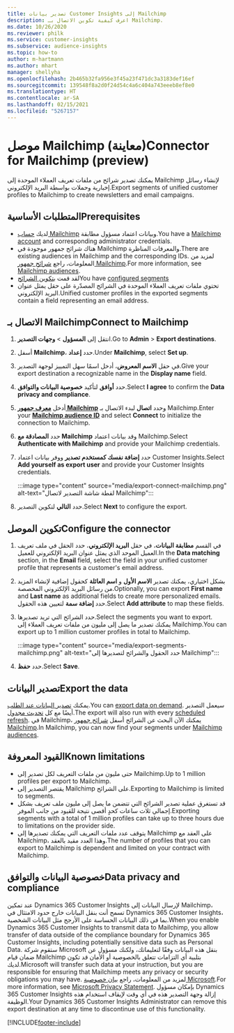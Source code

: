 ```yaml
---
title: تصدير بيانات Customer Insights إلى Mailchimp
description: اعرف كيفية تكوين الاتصال بـ Mailchimp.
ms.date: 10/26/2020
ms.reviewer: philk
ms.service: customer-insights
ms.subservice: audience-insights
ms.topic: how-to
author: m-hartmann
ms.author: mhart
manager: shellyha
ms.openlocfilehash: 2b465b32fa956e3f45a23f471dc3a3183def16ef
ms.sourcegitcommit: 139548f8a2d0f24d54c4a6c404a743eeeb8ef8e0
ms.translationtype: HT
ms.contentlocale: ar-SA
ms.lasthandoff: 02/15/2021
ms.locfileid: "5267157"
---
```

# <a name="connector-for-mailchimp-preview"></a><span data-ttu-id="c3742-103">موصل Mailchimp (معاينة)</span><span class="sxs-lookup"><span data-stu-id="c3742-103">Connector for Mailchimp (preview)</span></span>

<span data-ttu-id="c3742-104">يمكنك تصدير شرائح من ملفات تعريف العملاء الموحدة إلى Mailchimp لإنشاء رسائل إخبارية وحملات بواسطة البريد الإلكتروني.</span><span class="sxs-lookup"><span data-stu-id="c3742-104">Export segments of unified customer profiles to Mailchimp to create newsletters and email campaigns.</span></span>

## <a name="prerequisites"></a><span data-ttu-id="c3742-105">المتطلبات الأساسية</span><span class="sxs-lookup"><span data-stu-id="c3742-105">Prerequisites</span></span>

-   <span data-ttu-id="c3742-106">لديك [حساب Mailchimp](https://mailchimp.com/) وبيانات اعتماد مسؤول مطابقة.</span><span class="sxs-lookup"><span data-stu-id="c3742-106">You have a [Mailchimp account](https://mailchimp.com/) and corresponding administrator credentials.</span></span>
-   <span data-ttu-id="c3742-107">هناك شرائح جمهور موجودة في Mailchimp والمعرفات المناظرة.</span><span class="sxs-lookup"><span data-stu-id="c3742-107">There are existing audiences in Mailchimp and the corresponding IDs.</span></span> <span data-ttu-id="c3742-108">لمزيد من المعلومات، راجع [شرائح جمهور Mailchimp](https://mailchimp.com/help/create-audience/).</span><span class="sxs-lookup"><span data-stu-id="c3742-108">For more information, see [Mailchimp audiences](https://mailchimp.com/help/create-audience/).</span></span>
-   <span data-ttu-id="c3742-109">لقد قمت [بتكوين الشرائح](segments.md)</span><span class="sxs-lookup"><span data-stu-id="c3742-109">You have [configured segments](segments.md)</span></span>
-   <span data-ttu-id="c3742-110">تحتوي ملفات تعريف العملاء الموحدة في الشرائح المصدّرة على حقل يمثل عنوان البريد الإلكتروني.</span><span class="sxs-lookup"><span data-stu-id="c3742-110">Unified customer profiles in the exported segments contain a field representing an email address.</span></span>

## <a name="connect-to-mailchimp"></a><span data-ttu-id="c3742-111">الاتصال بـ Mailchimp</span><span class="sxs-lookup"><span data-stu-id="c3742-111">Connect to Mailchimp</span></span>

1. <span data-ttu-id="c3742-112">انتقل إلى **المسؤول** > **وجهات التصدير**.</span><span class="sxs-lookup"><span data-stu-id="c3742-112">Go to **Admin** > **Export destinations**.</span></span>

1. <span data-ttu-id="c3742-113">أسفل **Mailchimp**، حدد **إعداد**.</span><span class="sxs-lookup"><span data-stu-id="c3742-113">Under **Mailchimp**, select **Set up**.</span></span>

1. <span data-ttu-id="c3742-114">في حقل **الاسم المعروض**، أدخل اسمًا سهل التمييز لوجهة التصدير.</span><span class="sxs-lookup"><span data-stu-id="c3742-114">Give your export destination a recognizable name in the **Display name** field.</span></span>

1. <span data-ttu-id="c3742-115">حدد **أوافق** لتأكيد **خصوصية البيانات والتوافق‬**.</span><span class="sxs-lookup"><span data-stu-id="c3742-115">Select **I agree** to confirm the **Data privacy and compliance**.</span></span>

1. <span data-ttu-id="c3742-116">أدخل **[معرف جمهور Mailchimp](https://mailchimp.com/help/find-audience-id/)** وحدد **اتصال** لبدء الاتصال بـ Mailchimp.</span><span class="sxs-lookup"><span data-stu-id="c3742-116">Enter your **[Mailchimp audience ID](https://mailchimp.com/help/find-audience-id/)** and select **Connect** to initialize the connection to Mailchimp.</span></span>

1. <span data-ttu-id="c3742-117">حدد **المصادقة مع Mailchimp** وقد بيانات اعتماد Mailchimp.</span><span class="sxs-lookup"><span data-stu-id="c3742-117">Select **Authenticate with Mailchimp** and provide your Mailchimp credentials.</span></span>

1. <span data-ttu-id="c3742-118">حدد **إضافة نفسك كمستخدم تصدير** ووفر بيانات اعتماد Customer Insights.</span><span class="sxs-lookup"><span data-stu-id="c3742-118">Select **Add yourself as export user** and provide your Customer Insights credentials.</span></span>

   :::image type="content" source="media/export-connect-mailchimp.png" alt-text="لقطة شاشة التصدير لاتصال Mailchimp":::

1. <span data-ttu-id="c3742-120">حدد **التالي** لتكوين التصدير.</span><span class="sxs-lookup"><span data-stu-id="c3742-120">Select **Next** to configure the export.</span></span>

## <a name="configure-the-connector"></a><span data-ttu-id="c3742-121">تكوين الموصل</span><span class="sxs-lookup"><span data-stu-id="c3742-121">Configure the connector</span></span>

1. <span data-ttu-id="c3742-122">في القسم **مطابقة البيانات**، في حقل **البريد الإلكتروني**، حدد الحقل في ملف تعريف العميل الموحد الذي يمثل عنوان البريد الإلكتروني للعميل.</span><span class="sxs-lookup"><span data-stu-id="c3742-122">In the **Data matching** section, in the **Email** field, select the field in your unified customer profile that represents a customer's email address.</span></span> 

1. <span data-ttu-id="c3742-123">بشكل اختياري، يمكنك تصدير **الاسم الأول** و **اسم العائلة** كحقول إضافية لإنشاء المزيد من رسائل البريد الإلكتروني المخصصة.</span><span class="sxs-lookup"><span data-stu-id="c3742-123">Optionally, you can export **First name** and **Last name** as additional fields to create more personalized emails.</span></span> <span data-ttu-id="c3742-124">حدد **إضافة سمة** لتعيين هذه الحقول.</span><span class="sxs-lookup"><span data-stu-id="c3742-124">Select **Add attribute** to map these fields.</span></span>

1. <span data-ttu-id="c3742-125">حدد الشرائح التي تريد تصديرها.</span><span class="sxs-lookup"><span data-stu-id="c3742-125">Select the segments you want to export.</span></span> <span data-ttu-id="c3742-126">يمكنك تصدير ما يصل إلى مليون من ملفات تعريف العملاء إلى Mailchimp.</span><span class="sxs-lookup"><span data-stu-id="c3742-126">You can export up to 1 million customer profiles in total to Mailchimp.</span></span>

   :::image type="content" source="media/export-segments-mailchimp.png" alt-text="حدد الحقول والشرائح لتصديرها إلى Mailchimp":::

1. <span data-ttu-id="c3742-128">حدد **حفظ**.</span><span class="sxs-lookup"><span data-stu-id="c3742-128">Select **Save**.</span></span>

## <a name="export-the-data"></a><span data-ttu-id="c3742-129">تصدير البيانات</span><span class="sxs-lookup"><span data-stu-id="c3742-129">Export the data</span></span>

<span data-ttu-id="c3742-130">يمكنك [تصدير البيانات عند الطلب](export-destinations.md).</span><span class="sxs-lookup"><span data-stu-id="c3742-130">You can [export data on demand](export-destinations.md).</span></span> <span data-ttu-id="c3742-131">سيعمل التصدير أيضًا مع كل [تحديث مجدول](system.md#schedule-tab).</span><span class="sxs-lookup"><span data-stu-id="c3742-131">The export will also run with every [scheduled refresh](system.md#schedule-tab).</span></span> <span data-ttu-id="c3742-132">في Mailchimp، يمكنك الآن البحث عن الشرائح أسفل [شرائح جمهور Mailchimp](https://mailchimp.com/help/create-audience/).</span><span class="sxs-lookup"><span data-stu-id="c3742-132">In Mailchimp, you can now find your segments under [Mailchimp audiences](https://mailchimp.com/help/create-audience/).</span></span>

## <a name="known-limitations"></a><span data-ttu-id="c3742-133">القيود المعروفة</span><span class="sxs-lookup"><span data-stu-id="c3742-133">Known limitations</span></span>

- <span data-ttu-id="c3742-134">حتى مليون من ملفات التعريف لكل تصدير إلى Mailchimp.</span><span class="sxs-lookup"><span data-stu-id="c3742-134">Up to 1 million profiles per export to Mailchimp.</span></span>
- <span data-ttu-id="c3742-135">يقتصر التصدير إلى Mailchimp على الشرائح.</span><span class="sxs-lookup"><span data-stu-id="c3742-135">Exporting to Mailchimp is limited to segments.</span></span>
- <span data-ttu-id="c3742-136">قد تستغرق عملية تصدير الشرائح التي تتضمن ما يصل إلى مليون ملف تعريف بشكل إجمالي ثلاث ساعات كحدٍ أقصى نتيجة للقيود من جانب الموفر.</span><span class="sxs-lookup"><span data-stu-id="c3742-136">Exporting segments with a total of 1 million profiles can take up to three hours due to limitations on the provider side.</span></span> 
- <span data-ttu-id="c3742-137">يتوقف عدد ملفات التعريف التي يمكنك تصديرها إلى Mailchimp على العقد مع Mailchimp، وهذا العدد مقيد بالعقد.</span><span class="sxs-lookup"><span data-stu-id="c3742-137">The number of profiles that you can export to Mailchimp is dependent and limited on your contract with Mailchimp.</span></span>

## <a name="data-privacy-and-compliance"></a><span data-ttu-id="c3742-138">خصوصية البيانات والتوافق</span><span class="sxs-lookup"><span data-stu-id="c3742-138">Data privacy and compliance</span></span>

<span data-ttu-id="c3742-139">عند تمكين Dynamics 365 Customer Insights لإرسال البيانات إلى Mailchimp، تسمح أنت بنقل البيانات خارج حدود الامتثال في Dynamics 365 Customer Insights، بما في ذلك البيانات الحساسة على الأرجح مثل البيانات الشخصية.</span><span class="sxs-lookup"><span data-stu-id="c3742-139">When you enable Dynamics 365 Customer Insights to transmit data to Mailchimp, you allow transfer of data outside of the compliance boundary for Dynamics 365 Customer Insights, including potentially sensitive data such as Personal Data.</span></span> <span data-ttu-id="c3742-140">ستقوم شركة Microsoft بنقل هذه البيانات وفقًا لتعليماتك، ولكنك مسؤول عن ضمان قيام Mailchimp بتلبية أي التزامات تتعلق بالخصوصية أو الأمان قد تكون لديك.</span><span class="sxs-lookup"><span data-stu-id="c3742-140">Microsoft will transfer such data at your instruction, but you are responsible for ensuring that Mailchimp meets any privacy or security obligations you may have.</span></span> <span data-ttu-id="c3742-141">لمزيد من المعلومات، راجع [بيان خصوصية Microsoft](https://go.microsoft.com/fwlink/?linkid=396732).</span><span class="sxs-lookup"><span data-stu-id="c3742-141">For more information, see [Microsoft Privacy Statement](https://go.microsoft.com/fwlink/?linkid=396732).</span></span>
<span data-ttu-id="c3742-142">بإمكان مسؤول Dynamics 365 Customer Insights إزالة وجهة التصدير هذه في أي وقت لإيقاف استخدام هذه الوظيفة.</span><span class="sxs-lookup"><span data-stu-id="c3742-142">Your Dynamics 365 Customer Insights Administrator can remove this export destination at any time to discontinue use of this functionality.</span></span>


[!INCLUDE[footer-include](../includes/footer-banner.md)]
